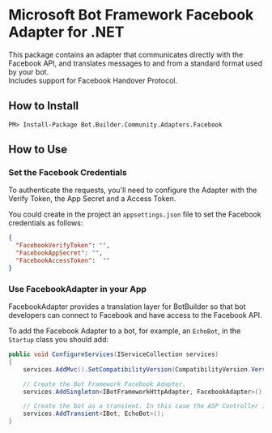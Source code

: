 # Microsoft Bot Framework Facebook Adapter for .NET

This package contains an adapter that communicates directly with the Facebook API, and translates messages to and from a standard format used by your bot. 
<br>Includes support for Facebook Handover Protocol.

## How to Install

````
PM> Install-Package Bot.Builder.Community.Adapters.Facebook
````
## How to Use

### Set the Facebook Credentials

To authenticate the requests, you'll need to configure the Adapter with the Verify Token, the App Secret and a Access Token.

You could create in the project an `appsettings.json` file to set the Facebook credentials as follows:

```json
{
  "FacebookVerifyToken": "",
  "FacebookAppSecret": "",
  "FacebookAccessToken":  ""
}
```

### Use FacebookAdapter in your App 

FacebookAdapter provides a translation layer for BotBuilder so that bot developers can connect to Facebook and have access to the Facebook API.

To add the Facebook Adapter to a bot, for example, an `EchoBot`, in the `Startup` class you should add:

```C#
public void ConfigureServices(IServiceCollection services)
{
    services.AddMvc().SetCompatibilityVersion(CompatibilityVersion.Version_2_1);

    // Create the Bot Framework Facebook Adapter.
    services.AddSingleton<IBotFrameworkHttpAdapter, FacebookAdapter>();

    // Create the bot as a transient. In this case the ASP Controller is expecting an IBot.
    services.AddTransient<IBot, EchoBot>();
}
```

